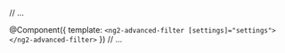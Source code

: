 // ...

@Component({
  template: `
    <ng2-advanced-filter [settings]="settings"></ng2-advanced-filter>
  `
})
// ...